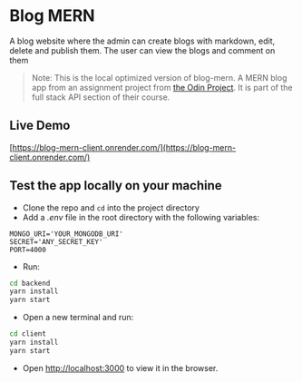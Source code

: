 # Blog MERN

A blog website where the admin can create blogs with markdown, edit, delete and publish them. The user can view the blogs and comment on them

> Note: This is the local optimized version of blog-mern. A MERN blog app from an assignment project from [the Odin Project](https://www.theodinproject.com/lessons/nodejs-blog-api). It is part of the full stack API section of their course.

## Live Demo

[https://blog-mern-client.onrender.com/](https://blog-mern-client.onrender.com/)
[](https://blog-mern-client.onrender.com/)

## Test the app locally on your machine

- Clone the repo and `cd` into the project directory
- Add a _.env_ file in the root directory with the following variables:

```dotenv
MONGO_URI='YOUR_MONGODB_URI'
SECRET='ANY_SECRET_KEY'
PORT=4000
```

- Run:

```bash
cd backend
yarn install
yarn start
```

- Open a new terminal and run:

```bash
cd client
yarn install
yarn start
```

- Open [http://localhost:3000](http://localhost:3000) to view it in the browser.
